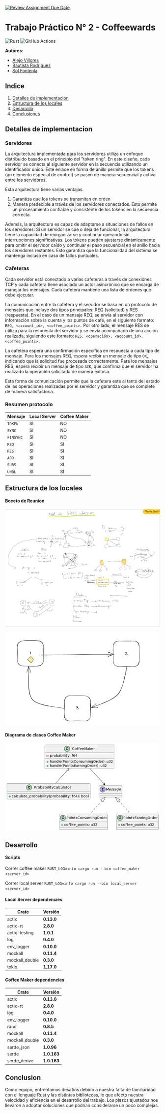 [![Review Assignment Due Date](https://classroom.github.com/assets/deadline-readme-button-24ddc0f5d75046c5622901739e7c5dd533143b0c8e959d652212380cedb1ea36.svg)](https://classroom.github.com/a/PgKA7LlF)


# Trabajo Práctico N° 2 - Coffeewards

![Rust](https://img.shields.io/badge/rust-v1.25.2-%23000000.svg?style=flat-square&logo=rust&logoColor=white)
![GitHub Actions](https://img.shields.io/badge/github%20actions-%232671E5.svg?style=flat-square&logo=githubactions&logoColor=white)

**Autores**: 
* [Alejo Villores](https://github.com/alejovillores)
* [Bautista Rodriguez](https://github.com/BautistaRodriguez)
* [Sol Fontenla](https://github.com/solfonte)



## Indice

1. [Detalles de implementación](#detalles-de-implementación)
2. [Estructura de los locales](#estructura-de-los-locales)
3. [Desarrollo](#desarrollo)
4. [Conclusiones](#conclusiones)



## Detalles de implementacion <a id="detalles-de-implementación"></a> 

### Servidores

La arquitectura implementada para los servidores utiliza un enfoque distribuido basado en el principio del "token ring". En este diseño, cada servidor se conecta al siguiente servidor en la secuencia utilizando un identificador único. Este enlace en forma de anillo permite que los tokens (un elemento especial de control) se pasen de manera secuencial y activa entre los servidores.

Esta arquitectura tiene varias ventajas. 
1. Garantiza que los tokens se transmitan en orden 
2. Manera predecible a través de los servidores conectados. Esto permite un procesamiento confiable y consistente de los tokens en la secuencia correcta.

Además, la arquitectura es capaz de adaptarse a situaciones de fallos en los servidores. Si un servidor se cae o deja de funcionar, la arquitectura tiene la capacidad de reorganizarse y continuar operando sin interrupciones significativas. Los tokens pueden ajustarse dinámicamente para omitir el servidor caído y continuar el paso secuencial en el anillo hacia los servidores restantes. Esto garantiza que la funcionalidad del sistema se mantenga incluso en caso de fallos puntuales.


### Cafeteras

Cada servidor está conectado a varias cafeteras a través de conexiones TCP y cada cafetera tiene asociado un actor asincrónico que se encarga de manejar los mensajes. Cada cafetera mantiene una lista de órdenes que debe ejecutar.

La comunicación entre la cafetera y el servidor se basa en un protocolo de mensajes que incluye dos tipos principales: REQ (solicitud) y RES (respuesta). En el caso de un mensaje REQ, se envía al servidor con información sobre la cuenta y los puntos de café, en el siguiente formato: ``REQ, <account_id>, <coffee_points>.`` Por otro lado, el mensaje RES se utiliza para la respuesta del servidor y se envía acompañado de una acción realizada, siguiendo este formato: ``RES, <operación>, <account_id>, <coffee_points>.``

La cafetera espera una confirmación específica en respuesta a cada tipo de mensaje. Para los mensajes REQ, espera recibir un mensaje de tipo ``OK``, indicando que la solicitud fue procesada correctamente. Para los mensajes RES, espera recibir un mensaje de tipo ``ACK``, que confirma que el servidor ha realizado la operación solicitada de manera exitosa.

Esta forma de comunicación permite que la cafetera esté al tanto del estado de las operaciones realizadas por el servidor y garantiza que se complete de manera satisfactoria.


### Resumen protocolo

| Mensaje | Local Server | Coffee Maker | 
|---------|--------------|--------------|
| ``TOKEN``   | SI           | NO       |
| ``SYNC ``   | SI           | NO       |
| ``FINSYNC ``| SI           | NO       |
| ``REQ  ``   | SI           | SI       |
| ``RES  ``   | SI           | SI       |
| ``ADD  ``   | SI           | SI       |
| ``SUBS ``   | SI           | SI       |
| ``UNBL ``   | SI           | SI       |



## Estructura de los locales <a id="estructura-de-los-locales"></a> 

#### Boceto de Reunion
![Servidores](servidores.png)

![Arquitectura](arqui.png)

#### Diagrama de clases Coffee Maker
![CoffeeMaker Diagram](coffee_maker_diagram.png)


## Desarrollo <a id="desarrollo"></a> 


#### Scripts

Correr coffee maker
`RUST_LOG=info cargo run --bin coffee_maker <server_id>` 

Correr local server
`RUST_LOG=info cargo run --bin local_server <server_id>`

#### Local Server dependencies

| Crate              | Versión     |
|--------------------|-------------|
| actix              | **0.13.0**  |
| actix-rt           | **2.8.0**   |
| actix-testing      | **1.0.1**   |
| log                | **0.4.0**   |
| env_logger         | **0.10.0**  |
| mockall            | **0.11.4**  |
| mockall_double     | **0.3.0**   |
| tokio              | **1.17.0**  |

#### Coffee Maker dependencies
| Crate              | Versión     |
|--------------------|-------------|
| actix              | **0.13.0**  |
| actix-rt           | **2.8.0**   |
| log                | **0.4.0**   |
| env_logger         | **0.10.0**  |
| rand               | **0.8.5**   |
| mockall            | **0.11.4**  |
| mockall_double     | **0.3.0**   |
| serde_json         | **1.0.96**  |
| serde              | **1.0.163** |
| serde_derive       | **1.0.163** |



## Conclusion <a id="conclusiones"></a> 

Como equipo, enfrentamos desafíos debido a nuestra falta de familiaridad con el lenguaje Rust y las distintas bibliotecas, lo que afectó nuestra velocidad y eficiencia en el desarrollo del trabajo. Los plazos ajustados nos llevaron a adoptar soluciones que podrían considerarse un poco complejas.
